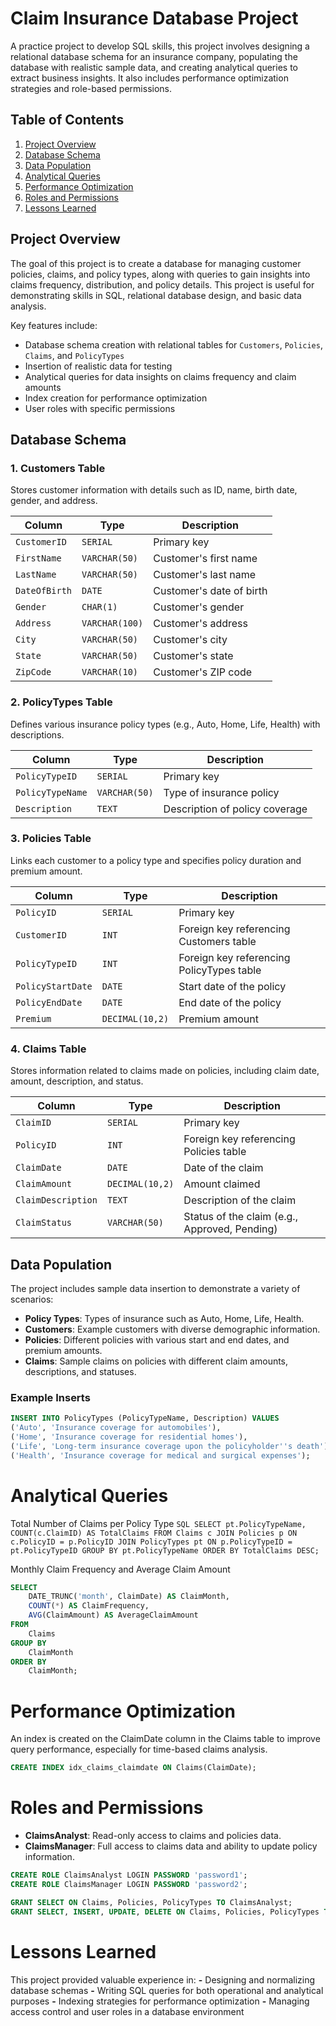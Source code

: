 
# Claim Insurance Database Project

A practice project to develop SQL skills, this project involves designing a relational database schema for an insurance company, populating the database with realistic sample data, and creating analytical queries to extract business insights. It also includes performance optimization strategies and role-based permissions.

## Table of Contents
1. [Project Overview](#project-overview)
2. [Database Schema](#database-schema)
3. [Data Population](#data-population)
4. [Analytical Queries](#analytical-queries)
5. [Performance Optimization](#performance-optimization)
6. [Roles and Permissions](#roles-and-permissions)
7. [Lessons Learned](#lessons-learned)


## Project Overview

The goal of this project is to create a database for managing customer policies, claims, and policy types, along with queries to gain insights into claims frequency, distribution, and policy details. This project is useful for demonstrating skills in SQL, relational database design, and basic data analysis.

Key features include:
- Database schema creation with relational tables for `Customers`, `Policies`, `Claims`, and `PolicyTypes`
- Insertion of realistic data for testing
- Analytical queries for data insights on claims frequency and claim amounts
- Index creation for performance optimization
- User roles with specific permissions

## Database Schema

### 1. Customers Table
Stores customer information with details such as ID, name, birth date, gender, and address.

| Column         | Type         | Description                     |
|----------------|--------------|---------------------------------|
| `CustomerID`   | `SERIAL`     | Primary key                     |
| `FirstName`    | `VARCHAR(50)`| Customer's first name           |
| `LastName`     | `VARCHAR(50)`| Customer's last name            |
| `DateOfBirth`  | `DATE`       | Customer's date of birth        |
| `Gender`       | `CHAR(1)`    | Customer's gender               |
| `Address`      | `VARCHAR(100)`| Customer's address             |
| `City`         | `VARCHAR(50)`| Customer's city                 |
| `State`        | `VARCHAR(50)`| Customer's state                |
| `ZipCode`      | `VARCHAR(10)` | Customer's ZIP code            |

### 2. PolicyTypes Table
Defines various insurance policy types (e.g., Auto, Home, Life, Health) with descriptions.

| Column           | Type           | Description                    |
|------------------|----------------|--------------------------------|
| `PolicyTypeID`   | `SERIAL`       | Primary key                    |
| `PolicyTypeName` | `VARCHAR(50)`  | Type of insurance policy       |
| `Description`    | `TEXT`         | Description of policy coverage |

### 3. Policies Table
Links each customer to a policy type and specifies policy duration and premium amount.

| Column           | Type           | Description                    |
|------------------|----------------|--------------------------------|
| `PolicyID`       | `SERIAL`       | Primary key                    |
| `CustomerID`     | `INT`          | Foreign key referencing Customers table |
| `PolicyTypeID`   | `INT`          | Foreign key referencing PolicyTypes table |
| `PolicyStartDate`| `DATE`         | Start date of the policy       |
| `PolicyEndDate`  | `DATE`         | End date of the policy         |
| `Premium`        | `DECIMAL(10,2)`| Premium amount                 |

### 4. Claims Table
Stores information related to claims made on policies, including claim date, amount, description, and status.

| Column           | Type           | Description                    |
|------------------|----------------|--------------------------------|
| `ClaimID`        | `SERIAL`       | Primary key                    |
| `PolicyID`       | `INT`          | Foreign key referencing Policies table |
| `ClaimDate`      | `DATE`         | Date of the claim              |
| `ClaimAmount`    | `DECIMAL(10,2)`| Amount claimed                 |
| `ClaimDescription`| `TEXT`        | Description of the claim       |
| `ClaimStatus`    | `VARCHAR(50)`  | Status of the claim (e.g., Approved, Pending) |

## Data Population

The project includes sample data insertion to demonstrate a variety of scenarios:
- **Policy Types**: Types of insurance such as Auto, Home, Life, Health.
- **Customers**: Example customers with diverse demographic information.
- **Policies**: Different policies with various start and end dates, and premium amounts.
- **Claims**: Sample claims on policies with different claim amounts, descriptions, and statuses.

### Example Inserts
```sql
INSERT INTO PolicyTypes (PolicyTypeName, Description) VALUES
('Auto', 'Insurance coverage for automobiles'),
('Home', 'Insurance coverage for residential homes'),
('Life', 'Long-term insurance coverage upon the policyholder''s death'),
('Health', 'Insurance coverage for medical and surgical expenses');
```

# Analytical Queries
  Total Number of Claims per Policy Type
        ```SQL
        SELECT
            pt.PolicyTypeName,
            COUNT(c.ClaimID) AS TotalClaims
        FROM
            Claims c
        JOIN
            Policies p ON c.PolicyID = p.PolicyID
        JOIN
            PolicyTypes pt ON p.PolicyTypeID = pt.PolicyTypeID
        GROUP BY
            pt.PolicyTypeName
        ORDER BY
            TotalClaims DESC;
        ```

Monthly Claim Frequency and Average Claim Amount
```sql
SELECT
    DATE_TRUNC('month', ClaimDate) AS ClaimMonth,
    COUNT(*) AS ClaimFrequency,
    AVG(ClaimAmount) AS AverageClaimAmount
FROM
    Claims
GROUP BY
    ClaimMonth
ORDER BY
    ClaimMonth;
```

# Performance Optimization
An index is created on the ClaimDate column in the Claims table to improve query performance, especially for time-based claims analysis.

```sql
CREATE INDEX idx_claims_claimdate ON Claims(ClaimDate);

```


# Roles and Permissions
   - **ClaimsAnalyst**: Read-only access to claims and policies data.
   - **ClaimsManager**: Full access to claims data and ability to update policy information.

   ```sql
  CREATE ROLE ClaimsAnalyst LOGIN PASSWORD 'password1';
 CREATE ROLE ClaimsManager LOGIN PASSWORD 'password2';

 GRANT SELECT ON Claims, Policies, PolicyTypes TO ClaimsAnalyst;
 GRANT SELECT, INSERT, UPDATE, DELETE ON Claims, Policies, PolicyTypes TO ClaimsManager;
```


# Lessons Learned
  This project provided valuable experience in:
   **-** Designing and normalizing database schemas
   **-** Writing SQL queries for both operational and analytical purposes
   **-** Indexing strategies for performance optimization
   **-** Managing access control and user roles in a database environment

